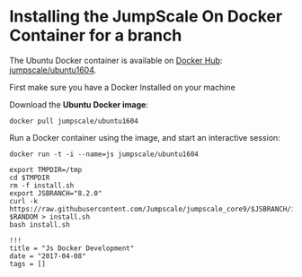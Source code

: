 # Installing the JumpScale On Docker Container for a branch

The Ubuntu Docker container is available on [Docker Hub](https://hub.docker.com/): [jumpscale/ubuntu1604](https://hub.docker.com/r/jumpscale/ubuntu1604).

First make sure you have a Docker Installed on your machine

Download the **Ubuntu Docker image**:

```
docker pull jumpscale/ubuntu1604
```

Run a Docker container using the image, and start an interactive session:

```
docker run -t -i --name=js jumpscale/ubuntu1604
```

```
export TMPDIR=/tmp
cd $TMPDIR
rm -f install.sh
export JSBRANCH="8.2.0"
curl -k https://raw.githubusercontent.com/Jumpscale/jumpscale_core9/$JSBRANCH/install/install.sh?$RANDOM > install.sh
bash install.sh
```

```
!!!
title = "Js Docker Development"
date = "2017-04-08"
tags = []
```
